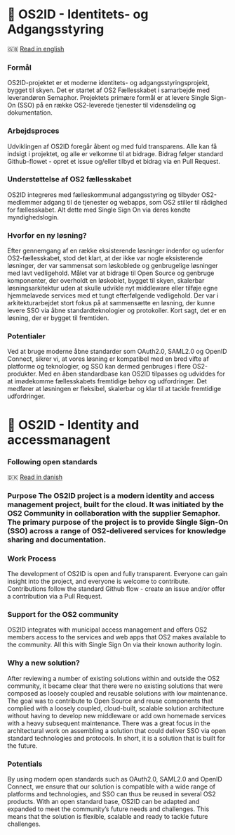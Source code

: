 # 🪪 OS2ID - Identitets- og Adgangsstyring
🇬🇧 [Read in english](#-os2id---identity-and-accessmanagent)

### Formål
OS2ID-projektet er et moderne identitets- og adgangsstyringsprojekt, bygget til skyen. Det er startet af OS2 Fællesskabet i samarbejde med leverandøren Semaphor. Projektets primære formål er at levere Single Sign-On (SSO) på en række OS2-leverede tjenester til vidensdeling og dokumentation.

### Arbejdsproces
Udviklingen af OS2ID foregår åbent og med fuld transparens. Alle kan få indsigt i projektet, og alle er velkomne til at bidrage. Bidrag følger standard Github-flowet - opret et issue og/eller tilbyd et bidrag via en Pull Request.

### Understøttelse af OS2 fællesskabet
OS2ID integreres med fælleskommunal adgangsstyring og tilbyder OS2-medlemmer adgang til de tjenester og webapps, som OS2 stiller til rådighed for fællesskabet. Alt dette med Single Sign On via deres kendte myndighedslogin.

### Hvorfor en ny løsning?
Efter gennemgang af en række eksisterende løsninger indenfor og udenfor OS2-fællesskabet, stod det klart, at der ikke var nogle eksisterende løsninger, der var sammensat som løskoblede og genbrugelige løsninger med lavt vedligehold. Målet var at bidrage til Open Source og genbruge komponenter, der overholdt en løskoblet, bygget til skyen, skalerbar løsningsarkitektur uden at skulle udvikle nyt middleware eller tilføje egne hjemmelavede services med et tungt efterfølgende vedligehold. Der var i arkitekturarbejdet stort fokus på at sammensætte en løsning, der kunne levere SSO via åbne standardteknologier og protokoller.
Kort sagt, det er en løsning, der er bygget til fremtiden. 

### Potentialer
Ved at bruge moderne åbne standarder som OAuth2.0, SAML2.0 og OpenID Connect, sikrer vi, at vores løsning er kompatibel med en bred vifte af platforme og teknologier, og SSO kan dermed genbruges i flere OS2-produkter. Med en åben standardbase kan OS2ID tilpasses og udviddes for at imødekomme fællesskabets fremtidige behov og udfordringer.
Det medfører at løsningen er fleksibel, skalerbar og klar til at tackle fremtidige udfordringer.


# 

# 🪪 OS2ID - Identity and accessmanagent
### Following open standards
🇩🇰 [Read in danish](#-os2id---identitets--og-adgangsstyring)

### Purpose The OS2ID project is a modern identity and access management project, built for the cloud. It was initiated by the OS2 Community in collaboration with the supplier Semaphor. The primary purpose of the project is to provide Single Sign-On (SSO) across a range of OS2-delivered services for knowledge sharing and documentation.

### Work Process
The development of OS2ID is open and fully transparent. Everyone can gain insight into the project, and everyone is welcome to contribute. Contributions follow the standard Github flow - create an issue and/or offer a contribution via a Pull Request.

### Support for the OS2 community
OS2ID integrates with municipal access management and offers OS2 members access to the services and web apps that OS2 makes available to the community. All this with Single Sign On via their known authority login.

### Why a new solution?
After reviewing a number of existing solutions within and outside the OS2 community, it became clear that there were no existing solutions that were composed as loosely coupled and reusable solutions with low maintenance. The goal was to contribute to Open Source and reuse components that complied with a loosely coupled, cloud-built, scalable solution architecture without having to develop new middleware or add own homemade services with a heavy subsequent maintenance. There was a great focus in the architectural work on assembling a solution that could deliver SSO via open standard technologies and protocols. In short, it is a solution that is built for the future.

### Potentials
By using modern open standards such as OAuth2.0, SAML2.0 and OpenID Connect, we ensure that our solution is compatible with a wide range of platforms and technologies, and SSO can thus be reused in several OS2 products. With an open standard base, OS2ID can be adapted and expanded to meet the community’s future needs and challenges. This means that the solution is flexible, scalable and ready to tackle future challenges.